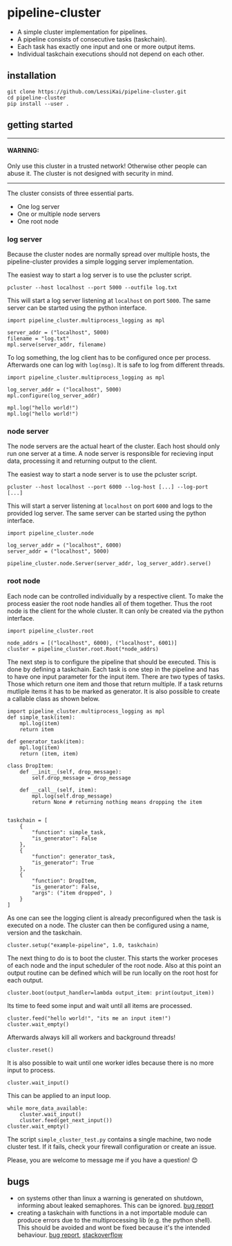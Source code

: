 # pipeline-cluster

- A simple cluster implementation for pipelines.
- A pipeline consists of consecutive tasks (taskchain).
- Each task has exactly one input and one or more output items.
- Individual taskchain executions should not depend on each other.

## installation 

```
git clone https://github.com/LessiKai/pipeline-cluster.git
cd pipeline-cluster
pip install --user .
```

## getting started

___
#### WARNING: 
Only use this cluster in a trusted network! Otherwise other people can abuse it. The cluster is not designed with security in mind.
___

The cluster consists of three essential parts.
- One log server
- One or multiple node servers
- One root node


### log server
Because the cluster nodes are normally spread over multiple hosts, the pipeline-cluster provides a simple logging server implementation.  

The easiest way to start a log server is to use the pcluster script. 
```
pcluster --host localhost --port 5000 --outfile log.txt
``` 
This will start a log server listening at `localhost` on port `5000`. The same server can be started using the python interface.  
```
import pipeline_cluster.multiprocess_logging as mpl

server_addr = ("localhost", 5000)
filename = "log.txt"
mpl.serve(server_addr, filename)
```
To log something, the log client has to be configured once per process. Afterwards one can log with `log(msg)`. It is safe to log from different threads.
```
import pipeline_cluster.multiprocess_logging as mpl

log_server_addr = ("localhost", 5000)
mpl.configure(log_server_addr)

mpl.log("hello world!")
mpl.log("hello world!")
```


### node server
The node servers are the actual heart of the cluster. Each host should only run one server at a time. A node server is responsible for recieving input data, processing it and returning output to the client.  

The easiest way to start a node server is to use the pcluster script.  
```
pcluster --host localhost --port 6000 --log-host [...] --log-port [...]
``` 
This will start a server listening at `localhost` on port `6000` and logs to the provided log server. The same server can be started using the python interface.
```
import pipeline_cluster.node

log_server_addr = ("localhost", 6000)
server_addr = ("localhost", 5000)

pipeline_cluster.node.Server(server_addr, log_server_addr).serve()
```

### root node
Each node can be controlled individually by a respective client. To make the process easier the root node handles all of them together. Thus the root node is the client for the whole cluster. It can only be created via the python interface.
```
import pipeline_cluster.root

node_addrs = [("localhost", 6000), ("localhost", 6001)]
cluster = pipeline_cluster.root.Root(*node_addrs)
```
The next step is to configure the pipeline that should be executed. This is done by defining a taskchain. Each task is one step in the pipeline and has to have one input parameter for the input item. There are two types of tasks. Those which return one item and those that return multiple. If a task returns mutliple items it has to be marked as generator. It is also possible to create a callable class as shown below.
```
import pipeline_cluster.multiprocess_logging as mpl
def simple_task(item):
    mpl.log(item)
    return item

def generator_task(item):
    mpl.log(item)
    return (item, item)

class DropItem:
    def __init__(self, drop_message):
        self.drop_message = drop_message
        
    def __call__(self, item):
        mpl.log(self.drop_message)
        return None # returning nothing means dropping the item


taskchain = [
    {
        "function": simple_task,
        "is_generator": False
    },
    {
        "function": generator_task,
        "is_generator": True
    },
    {
        "function": DropItem,
        "is_generator": False,
        "args": ("item dropped", )
    }
]
``` 
As one can see the logging client is already preconfigured when the task is executed on a node. The cluster can then be configured using a name, version and the taskchain.  
```
cluster.setup("example-pipeline", 1.0, taskchain)
```
The next thing to do is to boot the cluster. This starts the worker proceses of each node and the input scheduler of the root node. Also at this point an output routine can be defined which will be run locally on the root host for each output.
```
cluster.boot(output_handler=lambda output_item: print(output_item))
```
Its time to feed some input and wait until all items are processed.
```
cluster.feed("hello world!", "its me an input item!")
cluster.wait_empty()
```
Afterwards always kill all workers and background threads!  
```
cluster.reset()
```
It is also possible to wait until one worker idles because there is no more input to process.  
```
cluster.wait_input()
```
This can be applied to an input loop.
```
while more_data_available:
    cluster.wait_input()
    cluster.feed(get_next_input())
cluster.wait_empty()
```
The script `simple_cluster_test.py` contains a single machine, two node cluster test. If it fails, check your firewall configuration or create an issue.  

Please, you are welcome to message me if you have a question! :blush:  


## bugs
- on systems other than linux a warning is generated on shutdown, informing about leaked semaphores. This can be ignored. [bug report](https://bugs.python.org/issue38119)
- creating a taskchain with functions in a not importable module can produce errors due to the multiprocessing lib (e.g. the python shell). This should be avoided and wont be fixed because it's the intended behaviour. [bug report](https://bugs.python.org/issue25053), [stackoverflow](https://stackoverflow.com/questions/41385708/multiprocessing-example-giving-attributeerror)
